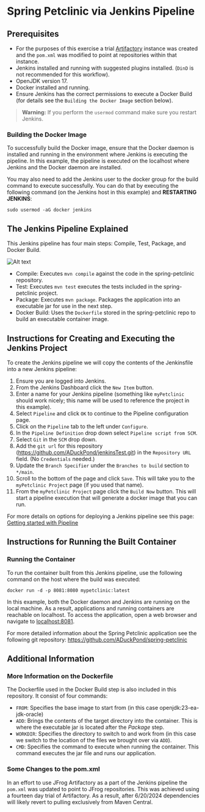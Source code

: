 # Spring Petclinic via Jenkins Pipeline

## Prerequisites

- For the purposes of this exercise a trial [Artifactory](https://aduckpond.jfrog.io) instance was created and the `pom.xml` was modified to point at repositories within that instance. 
- Jenkins installed and running with suggested plugins installed. (`DinD` is not recommended for this workflow).
- OpenJDK version 17.
- Docker installed and running.
- Ensure Jenkins has the correct permissions to execute a Docker Build (for details see the `Building the Docker Image` section below).

> **Warning:** If you perform the `usermod` command make sure you restart Jenkins.

### Building the Docker Image

To successfully build the Docker image, ensure that the Docker daemon is installed and running in the environment where Jenkins is executing the pipeline. In this example, the pipeline is executed on the localhost where Jenkins and the Docker daemon are installed.

You may also need to add the Jenkins user to the docker group for the build command to execute successfully. You can do that by executing the following command (on the Jenkins host in this example) and **RESTARTING JENKINS**:

```sudo usermod -aG docker jenkins```

## The Jenkins Pipeline Explained

This Jenkins pipeline has four main steps: Compile, Test, Package, and Docker Build.

![Alt text](./jenkinsPipeline.jpg)

+ Compile: Executes `mvn compile` against the code in the spring-petclinic repository.
+ Test: Executes `mvn test` executes the tests included in the spring-petclinic project.
+ Package: Executes `mvn package`. Packages the application into an executable jar for use in the next step.
+ Docker Build: Uses the `Dockerfile` stored in the spring-petclinic repo to build an executable container image.

## Instructions for Creating and Executing the Jenkins Project

To create the Jenkins pipeline we will copy the contents of the Jenkinsfile into a new Jenkins pipeline:

1. Ensure you are logged into Jenkins.
2. From the Jenkins Dashboard click the `New Item` button.
3. Enter a name for your Jenkins pipeline (something like `myPetclinic` should work nicely; this name will be used to reference the project in this example).
4. Select `Pipeline` and click `OK` to continue to the Pipeline configuration page.
5. Click on the `Pipeline` tab to the left under `Configure`.
6. In the `Pipeline Definition` drop down select `Pipeline script from SCM`.
7. Select `Git` in the `SCM` drop down.
8. Add the `git url` for this repository (<https://github.com/ADuckPond/jenkinsTest.git>) in the `Repository URL` field. (No `Credentials` needed.)
9. Update the `Branch Specifier` under the `Branches to build` section to `*/main`.
10. Scroll to the bottom of the page and click `Save`. This will take you to the `myPetclinic Project` page (if you used that name).
11. From the `myPetclinic Project` page click the `Build Now` button. This will start a pipeline execution that will generate a docker image that you can run.

For more details on options for deploying a Jenkins pipeline see this page: [Getting started with Pipeline](https://www.jenkins.io/doc/book/pipeline/getting-started/)

## Instructions for Running the Built Container

### Running the Container

To run the container built from this Jenkins pipeline, use the following command on the host where the build was executed:

```docker run -d -p 8081:8080 mypetclinic:latest```

In this example, both the Docker daemon and Jenkins are running on the local machine. As a result, applications and running containers are reachable on localhost. To access the application, open a web browser and navigate to <localhost:8081>.

For more detailed information about the Spring Petclinic application see the following git repository:
<https://github.com/ADuckPond/spring-petclinic>

## Additional Information

### More Information on the Dockerfile

The Dockerfile used in the Docker Build step is also included in this repository. It consist of four commands:

+ `FROM`: Specifies the base image to start from (in this case openjdk:23-ea-jdk-oracle) 
+ `ADD`: Brings the contents of the target directory into the container. This is where the executable jar is located after the *Package* step.
+ `WORKDIR`: Specifies the directory to switch to and work from (in this case we switch to the location of the files we brought over via `ADD`).
+ `CMD`: Specifies the command to execute when running the container. This command executes the jar file and runs our application.

### Some Changes to the pom.xml

In an effort to use JFrog Artifactory as a part of the Jenkins pipeline the `pom.xml` was updated to point to JFrog repositories. This was achieved using a fourteen day trial of Artifactory. As a result, after 6/20/2024 dependencies will likely revert to pulling exclusively from Maven Central.